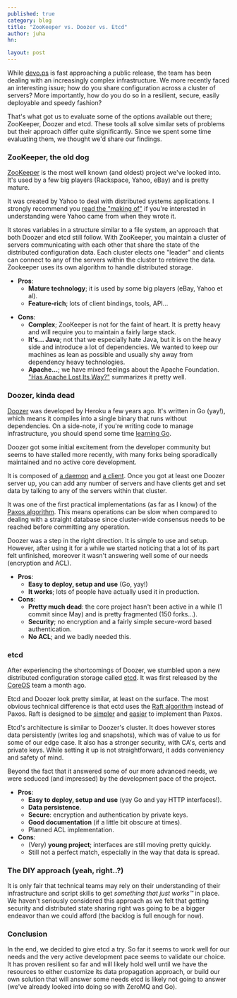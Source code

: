 ```yaml
---
published: true
category: blog
title: "ZooKeeper vs. Doozer vs. Etcd"
author: juha
hn: 

layout: post
---
```


While [devo.ps](http://devo.ps) is fast approaching a public release, the team has been dealing with an increasingly complex infrastructure. We more recently faced an interesting issue; how do you share configuration across a cluster of servers? More importantly, how do you do so in a resilient, secure, easily deployable and speedy fashion?

That's what got us to evaluate some of the options available out there; ZooKeeper, Doozer and etcd. These tools all solve similar sets of problems but their approach differ quite significantly. Since we spent some time evaluating them, we thought we'd share our findings.

### ZooKeeper, the old dog

[ZooKeeper](http://zookeeper.apache.org/) is the most well known (and oldest) project we've looked into. It's used by a few big players (Rackspace, Yahoo, eBay) and is pretty mature.

It was created by Yahoo to deal with distributed systems applications. I strongly recommend you [read the "making of"](http://developer.yahoo.com/blogs/hadoop/apache-zookeeper-making-417.html) if you're interested in understanding were Yahoo came from when they wrote it. 

It stores variables in a structure similar to a file system, an approach that both Doozer and etcd still follow. With ZooKeeper, you maintain a cluster of servers communicating with each other that share the state of the distributed configuration data. Each cluster elects one "leader" and clients can connect to any of the servers within the cluster to retrieve the data. Zookeeper uses its own algorithm to handle distributed storage.

* **Pros**:
  - **Mature technology**; it is used by some big players (eBay, Yahoo et al).
  - **Feature-rich**; lots of client bindings, tools, API...
- **Cons**:
  * **Complex**; ZooKeeper is not for the faint of heart. It is pretty heavy and will require you to maintain a fairly large stack.
  * **It's... Java**; not that we especially hate Java, but it is on the heavy side and introduce a lot of dependencies. We wanted to keep our machines as lean as possible and usually shy away from dependency heavy technologies.
  * **Apache...**; we have mixed feelings about the Apache Foundation. ["Has Apache Lost Its Way?"](http://www.infoworld.com/d/open-source-software/has-apache-lost-its-way-225267) summarizes it pretty well.

### Doozer, kinda dead

[Doozer](https://github.com/ha/doozerd) was developed by Heroku a few years ago. It's written in Go (yay!), which means it compiles into a single binary that runs without dependencies. On a side-note, if you're writing code to manage infrastructure, you should spend some time [learning Go](http://golang.org/).

Doozer got some initial excitement from the developer community but seems to have stalled more recently, with many forks being sporadically maintained and no active core development.

It is composed of [a daemon](https://github.com/ha/doozerd) and [a client](https://github.com/ha/doozer). Once you got at least one Doozer server up, you can add any number of servers and have clients get and set data by talking to any of the servers within that cluster.

It was one of the first practical implementations (as far as I know) of the [Paxos algorithm](http://en.wikipedia.org/wiki/Paxos_(computer_science)). This means operations can be slow when compared to dealing with a straight database since cluster-wide consensus needs to be reached before committing any operation. 

Doozer was a step in the right direction. It is simple to use and setup. However,  after using it for a while we started noticing that a lot of its part felt unfinished, moreover it wasn't answering well some of our needs (encryption and ACL).

* **Pros**:
  * **Easy to deploy, setup and use** (Go, yay!)
  * **It works**; lots of people have actually used it in production.
* **Cons**:
  * **Pretty much dead**: the core project hasn't been active in a while (1 commit since May) and is pretty fragmented (150 forks...).
  * **Security**; no encryption and a fairly simple secure-word based authentication.
  * **No ACL**; and we badly needed this.
 
### etcd 
 
After experiencing the shortcomings of Doozer, we stumbled upon a new distributed configuration storage called [etcd](https://github.com/coreos/etcd). 
It was first released by the [CoreOS](http://coreos.com) team a month ago.
 
Etcd and Doozer look pretty similar, at least on the surface. The most obvious technical difference is that ectd uses the [Raft algorithm](http://en.wikipedia.org/wiki/Raft_(computer_science)) instead of Paxos. Raft is designed to be [simpler](https://ramcloud.stanford.edu/wiki/download/attachments/11370504/raft.pdf) and [easier](http://kellabyte.com/2013/05/09/an-alternative-to-paxos-the-raft-consensus-algorithm/) to implement than Paxos.

Etcd's architecture is similar to Doozer's cluster. It does however stores data persistently (writes log and snapshots), which was of value to us for some of our edge case. It also has a stronger security, with CA's, certs and private keys. While setting it up is not straightforward, it adds conveniency and safety of mind.

Beyond the fact that it answered some of our more advanced needs, we were seduced (and impressed) by the development pace of the project.

* **Pros**:
  * **Easy to deploy, setup and use** (yay Go and yay HTTP interfaces!).
  * **Data persistence**.
  * **Secure**: encryption and  authentication by private keys.
  * **Good documentation** (if a little bit obscure at times).
  * Planned ACL implementation.
* **Cons**:
  * (Very) **young project**; interfaces are still moving pretty quickly.
  * Still not a perfect match, especially in the way that data is spread.
  
### The DIY approach (yeah, right..?)

It is only fair that technical teams may rely on their understanding of their infrastructure and script skills to get *something that just works™* in place. We haven't seriously considered this approach as we felt that getting security and distributed state sharing right was going to be a bigger endeavor than we could afford (the backlog is full enough for now).

### Conclusion

In the end, we decided to give etcd a try. So far it seems to work well for our needs and the very active development pace seems to validate our choice. It has proven resilient so far and will likely hold well until we have the resources to either customize its data propagation approach, or build our own solution that will answer some needs etcd is likely not going to answer (we've already looked into doing so with ZeroMQ and Go).
